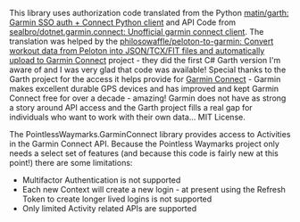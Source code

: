 This library uses authorization code translated from the Python [matin/garth: Garmin SSO auth + Connect Python client](https://github.com/matin/garth) and API Code from [sealbro/dotnet.garmin.connect: Unofficial garmin connect client](https://github.com/sealbro/dotnet.garmin.connect). The translation was helped by the [philosowaffle/peloton-to-garmin: Convert workout data from Peloton into JSON/TCX/FIT files and automatically upload to Garmin Connect](https://github.com/philosowaffle/peloton-to-garmin) project - they did the first C# Garth version I'm aware of and I was very glad that code was available! Special thanks to the Garth project for the access it helps provide for [Garmin Connect](https://connect.garmin.com) - Garmin makes excellent durable GPS devices and has improved and kept Garmin Connect free for over a decade - amazing! Garmin does not have as strong a story around API access and the Garth project fills a real gap for individuals who want to work with their own data... MIT License.

The PointlessWaymarks.GarminConnect library provides access to Activities in the Garmin Connect API. Because the Pointless Waymarks project only needs a select set of features (and because this code is fairly new at this point!) there are some limitations:
 - Multifactor Authentication is not supported
 - Each new Context will create a new login - at present using the Refresh Token to create longer lived logins is not supported
 - Only limited Activity related APIs are supported
